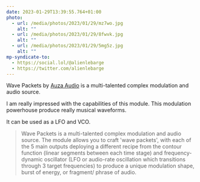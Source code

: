 ```yaml
---
date: 2023-01-29T13:39:55.764+01:00
photo:
  - url: /media/photos/2023/01/29/mz7wo.jpg
    alt: ""
  - url: /media/photos/2023/01/29/8fwvk.jpg
    alt: ""
  - url: /media/photos/2023/01/29/5mg5z.jpg
    alt: ""
mp-syndicate-to:
  - https://social.lol/@alienlebarge
  - https://twitter.com/alienlebarge
---
```

Wave Packets by [Auza Audio](https://www.auzaaudio.com/) is a multi-talented complex modulation and audio source.

I am really impressed with the capabilities of this module. This modulation powerhouse produce really musical waveforms.

It can be used as a LFO and VCO.

> Wave Packets is a multi-talented complex modulation and audio source. The module allows you to craft 'wave packets', with each of the 5 main outputs deploying a different recipe from the contour function (linear segments between each time stage) and frequency-dynamic oscillator (LFO or audio-rate oscillation which transitions through 3 target frequencies) to produce a unique modulation shape, burst of energy, or fragment/ phrase of audio.
